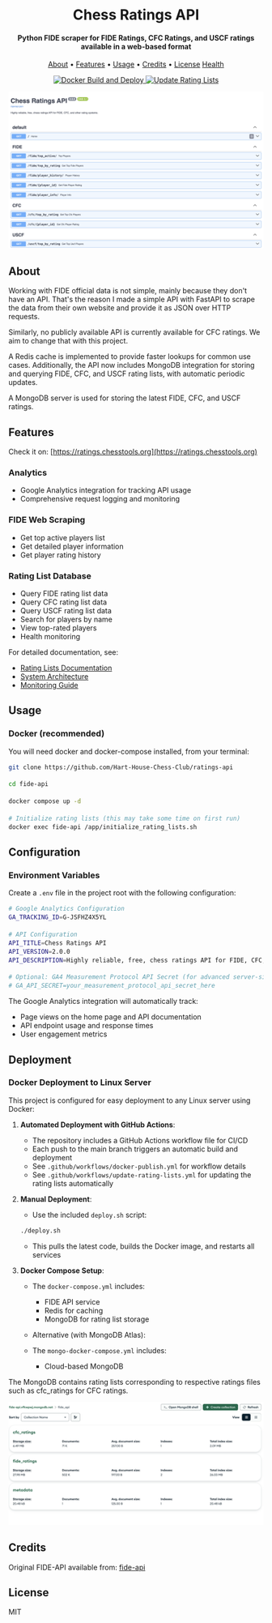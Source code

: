 <h1 align="center">
  Chess Ratings API
</h1>

<h4 align="center">Python FIDE scraper for FIDE Ratings, CFC Ratings, and USCF ratings available in a web-based format</h4>

<p align="center">
   <a href="#about">About</a> •
   <a href="#features">Features</a> •
   <a href="#usage">Usage</a> •
   <a href="#credits">Credits</a> •
   <a href="#license">License</a>
   <a href="">Health</a>
</p>

<p align="center">
   <a href="https://github.com/Hart-House-Chess-Club/ratings-api/actions/workflows/docker-publish.yml">
      <img src="https://github.com/Hart-House-Chess-Club/ratings-api/actions/workflows/docker-publish.yml/badge.svg" alt="Docker Build and Deploy">
   </a>
   <a href="https://github.com/Hart-House-Chess-Club/ratings-api/actions/workflows/scheduled-ratings.yml">
      <img src="https://github.com/Hart-House-Chess-Club/ratings-api/actions/workflows/scheduled-ratings.yml/badge.svg" alt="Update Rating Lists">
   </a>
</p>


![screenshot](docs/chess-ratings-api.png)

## About

Working with FIDE official data is not simple, mainly because they don't have an API. That's the reason I made a simple API with FastAPI to scrape the data from their own website and provide it as JSON over HTTP requests.

Similarly, no publicly available API is currently available for CFC ratings. We aim to change that with this project.

A Redis cache is implemented to provide faster lookups for common use cases. Additionally, the API now includes MongoDB integration for storing and querying FIDE, CFC, and USCF rating lists, with automatic periodic updates. 

A MongoDB server is used for storing the latest FIDE, CFC, and USCF ratings. 

## Features

Check it on:
[https://ratings.chesstools.org](https://ratings.chesstools.org)

### Analytics
- Google Analytics integration for tracking API usage
- Comprehensive request logging and monitoring

### FIDE Web Scraping
- Get top active players list
- Get detailed player information
- Get player rating history

### Rating List Database
- Query FIDE rating list data
- Query CFC rating list data
- Query USCF rating list data
- Search for players by name
- View top-rated players
- Health monitoring

For detailed documentation, see:
- [Rating Lists Documentation](docs/rating_lists.md)
- [System Architecture](docs/system_architecture.md)
- [Monitoring Guide](docs/monitoring_guide.md)

## Usage

### Docker (recommended)

You will need docker and docker-compose installed, from your terminal:

```sh
git clone https://github.com/Hart-House-Chess-Club/ratings-api

cd fide-api

docker compose up -d

# Initialize rating lists (this may take some time on first run)
docker exec fide-api /app/initialize_rating_lists.sh

```

## Configuration

### Environment Variables

Create a `.env` file in the project root with the following configuration:

```bash
# Google Analytics Configuration  
GA_TRACKING_ID=G-JSFHZ4X5YL

# API Configuration
API_TITLE=Chess Ratings API
API_VERSION=2.0.0
API_DESCRIPTION=Highly reliable, free, chess ratings API for FIDE, CFC, and other rating systems.

# Optional: GA4 Measurement Protocol API Secret (for advanced server-side tracking)
# GA_API_SECRET=your_measurement_protocol_api_secret_here
```

The Google Analytics integration will automatically track:
- Page views on the home page and API documentation
- API endpoint usage and response times
- User engagement metrics

## Deployment

### Docker Deployment to Linux Server

This project is configured for easy deployment to any Linux server using Docker:

1. **Automated Deployment with GitHub Actions**:
   - The repository includes a GitHub Actions workflow file for CI/CD
   - Each push to the main branch triggers an automatic build and deployment
   - See `.github/workflows/docker-publish.yml` for workflow details
   - See `.github/workflows/update-rating-lists.yml` for updating the rating lists automatically

2. **Manual Deployment**:
   - Use the included `deploy.sh` script:
   ```sh
   ./deploy.sh
   ```
   - This pulls the latest code, builds the Docker image, and restarts all services

3. **Docker Compose Setup**:
   - The `docker-compose.yml` includes:
     - FIDE API service
     - Redis for caching
     - MongoDB for rating list storage

   - Alternative (with MongoDB Atlas): 
   - The `mongo-docker-compose.yml` includes:
      - Cloud-based MongoDB
   

The MongoDB contains rating lists corresponding to respective ratings files such as cfc_ratings for CFC ratings.

![screenshot](docs/mongo.png)


## Credits

Original FIDE-API available from: [fide-api](https://github.com/cassiofb-dev/fide-api/)

## License

MIT

